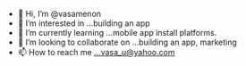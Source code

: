 - 👋 Hi, I’m @vasamenon
- 👀 I’m interested in ...building an app
- 🌱 I’m currently learning ...mobile app install platforms. 
- 💞️ I’m looking to collaborate on ...building an app, marketing
- 📫 How to reach me ...vasa_u@yahoo.com

<!---
vasamenon/vasamenon is a ✨ special ✨ repository because its `README.md` (this file) appears on your GitHub profile.
You can click the Preview link to take a look at your changes.
--->
